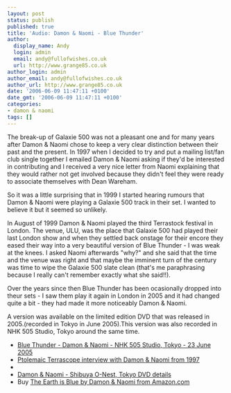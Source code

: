 ```yaml
---
layout: post
status: publish
published: true
title: 'Audio: Damon & Naomi - Blue Thunder'
author:
  display_name: Andy
  login: admin
  email: andy@fullofwishes.co.uk
  url: http://www.grange85.co.uk
author_login: admin
author_email: andy@fullofwishes.co.uk
author_url: http://www.grange85.co.uk
date: '2006-06-09 11:47:11 +0100'
date_gmt: '2006-06-09 11:47:11 +0100'
categories:
- damon & naomi
tags: []
---
```

<p>The break-up of Galaxie 500 was not a pleasant one and for many years after Damon &amp; Naomi chose to keep a very clear distinction between their past and the present. In 1997 when I decided to try and put a mailing list/fan club single together I emailed Damon & Naomi asking if they'd be interested in contributing and I received a very nice letter from Naomi explaining that they would rather not get involved because they didn't feel they were ready to associate themselves with Dean Wareham.</p>
<p>So it was a little surprising that in 1999 I started hearing rumours that Damon &amp; Naomi were playing a Galaxie 500 track in their set. I wanted to believe it but it seemed so unlikely.</p>
<p>In August of 1999 Damon &amp; Naomi played the third Terrastock festival in London. The venue, ULU, was the place that Galaxie 500 had played their last London show and when they settled back onstage for their encore they eased their way into a very beautiful version of Blue Thunder - I was weak at the knees. I asked Naomi afterwards "why?" and she said that the time and the venue was right and that maybe the imminent turn of the century was time to wipe the Galaxie 500 slate clean (that's me paraphrasing because I really can't remember exactly what she said!!).</p>
<p>Over the years since then Blue Thunder has been ocasionally dropped into theur sets - I saw them play it again in London in 2005 and it had changed quite a bit - they had made it more noticeably Damon &amp; Naomi.</p>
<p>A version was available on the limited edition DVD that was released in 2005.(recorded in Tokyo in June 2005).This version was also recorded in NHK 505 Studio, Tokyo around the same time.</p>
<ul>
<li><a href="http://www.box.net/shared/0ovgxx63fq">Blue Thunder - Damon &amp; Naomi - NHK 505 Studio, Tokyo - 23 June 2005</a></li>
<li><a href="http://web.archive.org/web/20100204134354/http://www.damonandnaomi.com:80/interviews/ptinterview.html">Ptolemaic Terrascope interview with Damon &amp; Naomi from 1997</a>
<li>
<li><a href="/database/release/shibuya-o-nest/">Damon &amp; Naomi - Shibuya O-Nest, Tokyo DVD details</a></li>
<li>Buy <a href="http://www.amazon.com/exec/obidos/ASIN/B00078XGMO/aheadfullofwi-20">The Earth is Blue by Damon &amp; Naomi from Amazon.com</a></li>
</ul>
